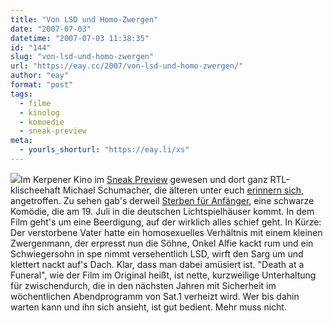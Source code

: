 ```yaml
---
title: "Von LSD und Homo-Zwergen"
date: "2007-07-03"
datetime: "2007-07-03 11:38:35"
id: "144"
slug: "von-lsd-und-homo-zwergen"
url: "https://eay.cc/2007/von-lsd-und-homo-zwergen/"
author: "eay"
format: "post"
tags:
  - filme
  - kinolog
  - komoedie
  - sneak-preview
meta:
  - yourls_shorturl: "https://eay.li/xs"
---
```


![](/uploads/2007/sterbenfueranfaenger.jpg)Im Kerpener Kino im [Sneak Preview](//eay.cc/tag/sneakpreview/) gewesen und dort ganz RTL-klischeehaft Michael Schumacher, die älteren unter euch [erinnern sich](http://de.wikipedia.org/wiki/Michael_Schumacher), angetroffen. Zu sehen gab's derweil [Sterben für Anfänger](http://www.imdb.com/title/tt0795368/), eine schwarze Komödie, die am 19. Juli in die deutschen Lichtspielhäuser kommt. In dem Film geht's um eine Beerdigung, auf der wirklich alles schief geht. In Kürze: Der verstorbene Vater hatte ein homosexuelles Verhältnis mit einem kleinen Zwergenmann, der erpresst nun die Söhne, Onkel Alfie kackt rum und ein Schwiegersohn in spe nimmt versehentlich LSD, wirft den Sarg um und klettert nackt auf's Dach. Klar, dass man dabei amüsiert ist. "Death at a Funeral", wie der Film im Original heißt, ist nette, kurzweilige Unterhaltung für zwischendurch, die in den nächsten Jahren mit Sicherheit im wöchentlichen Abendprogramm von Sat.1 verheizt wird. Wer bis dahin warten kann und ihn sich ansieht, ist gut bedient. Mehr muss nicht.
